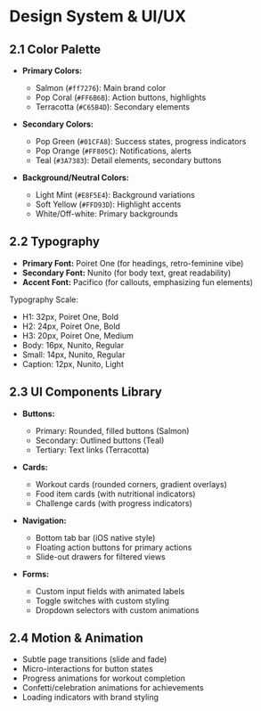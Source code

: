 # Design System & UI/UX

## 2.1 Color Palette
- **Primary Colors:**
  - Salmon (`#ff7276`): Main brand color
  - Pop Coral (`#FF6B6B`): Action buttons, highlights
  - Terracotta (`#C65B4D`): Secondary elements
  
- **Secondary Colors:**
  - Pop Green (`#01CFA8`): Success states, progress indicators
  - Pop Orange (`#FF805C`): Notifications, alerts
  - Teal (`#3A7383`): Detail elements, secondary buttons

- **Background/Neutral Colors:**
  - Light Mint (`#E8F5E4`): Background variations
  - Soft Yellow (`#FFD93D`): Highlight accents
  - White/Off-white: Primary backgrounds

## 2.2 Typography
- **Primary Font:** Poiret One (for headings, retro-feminine vibe)
- **Secondary Font:** Nunito (for body text, great readability)
- **Accent Font:** Pacifico (for callouts, emphasizing fun elements)

Typography Scale:
- H1: 32px, Poiret One, Bold
- H2: 24px, Poiret One, Bold
- H3: 20px, Poiret One, Medium
- Body: 16px, Nunito, Regular
- Small: 14px, Nunito, Regular
- Caption: 12px, Nunito, Light

## 2.3 UI Components Library
- **Buttons:**
  - Primary: Rounded, filled buttons (Salmon)
  - Secondary: Outlined buttons (Teal)
  - Tertiary: Text links (Terracotta)
  
- **Cards:**
  - Workout cards (rounded corners, gradient overlays)
  - Food item cards (with nutritional indicators)
  - Challenge cards (with progress indicators)
  
- **Navigation:**
  - Bottom tab bar (iOS native style)
  - Floating action buttons for primary actions
  - Slide-out drawers for filtered views

- **Forms:**
  - Custom input fields with animated labels
  - Toggle switches with custom styling
  - Dropdown selectors with custom animations

## 2.4 Motion & Animation
- Subtle page transitions (slide and fade)
- Micro-interactions for button states
- Progress animations for workout completion
- Confetti/celebration animations for achievements
- Loading indicators with brand styling